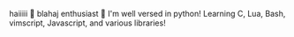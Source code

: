 haiiiii
🦈 blahaj enthusiast 🦈
I'm well versed in python!
Learning C, Lua, Bash, vimscript, Javascript, and various libraries!


<!---
unixsockshark/unixsockshark is a ✨ special ✨ repository because its `README.md` (this file) appears on your GitHub profile.
You can click the Preview link to take a look at your changes.
--->
